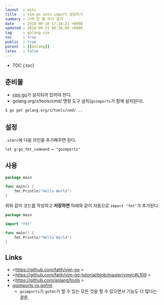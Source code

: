 ```yaml
---
layout  : wiki
title   : vim-go auto import 설정하기
summary : 그래 안 될 리가 없지
date    : 2018-09-18 17:18:21 +0900
updated : 2018-09-21 08:36:09 +0900
tag     : golang vim
toc     : true
public  : true
parent  : [[Golang]]
latex   : false
---
```

* TOC
{:toc}


## 준비물

* [vim-go](https://github.com/fatih/vim-go )가 설치되어 있어야 한다.
* golang.org/x/tools/cmd/ 명령 도구 설치(`goimports`가 함께 설치된다).
```sh
$ go get golang.org/x/tools/cmd/...
```

## 설정

`.vimrc`에 다음 라인을 추가해주면 된다.

```viml
let g:go_fmt_command = "goimports"
```

## 사용

```go
package main

func main() {
	fmt.Println("Hello World")
}
```

위와 같이 코드를 작성하고 **저장하면** 아래와 같이 자동으로 `import "fmt"`가 추가된다.

```go
package main

import "fmt"

func main() {
	fmt.Println("Hello World")
}
```


## Links

* <https://github.com/fatih/vim-go >
* <https://github.com/fatih/vim-go-tutorial/blob/master/vimrc#L109 >
* <https://github.com/golang/tools >
* [goimports vs gofmt](http://goinbigdata.com/goimports-vs-gofmt/ )
    * `goimports`가 `gofmt`가 할 수 있는 모든 것을 할 수 있으면서 기능도 더 많다는 결론.
